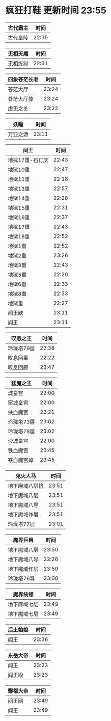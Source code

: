 # 疯狂打鞋 更新时间 23:55

| 古代霸主   | 时间    |
|--------|-------|
| 古代皇陵 | 22:35 |

| 无相天魔   | 时间    |
|--------|-------|
| 无相炼狱 | 22:31 |

| 四象苍茫长老   | 时间    |
|--------|-------|
| 苍茫大厅 | 23:24 |
| 苍茫大厅掉 | 23:24 |
| 虚无之关 | 23:22 |

| 妖瞳   | 时间    |
|--------|-------|
| 万亚之源 | 23:11 |

| 间王   | 时间    |
|--------|-------|
| 地扰17重-石订庆 | 22:43 |
| 地狱10重 | 22:47 |
| 地狱11重 | 22:18 |
| 地狱13重 | 22:57 |
| 地狱14重 | 22:28 |
| 地狱15重 | 22:31 |
| 地狱16重 | 22:37 |
| 地狱17重 | 22:43 |
| 地狱18重 | 22:52 |
| 地狱1重 | 22:52 |
| 地狱2重 | 23:26 |
| 地狱3重 | 22:43 |
| 地狱5重 | 22:20 |
| 地狱6重 | 22:33 |
| 地狱8重 | 22:33 |
| 地狱重 | 22:27 |
| 闻王欧 | 23:11 |
| 阎王 | 23:11 |

| 叹息之王   | 时间    |
|--------|-------|
| 玲珑塔79层 | 22:38 |
| 叹息回辜 | 22:22 |
| 叹息回廊 | 23:47 |

| 猛魔之王   | 时间    |
|--------|-------|
| 城皇宫 | 22:00 |
| 窗城皇宫 | 22:00 |
| 扶血魔宫 | 22:21 |
| 玲珑塔73层 | 23:02 |
| 玲珑塔78层 | 23:02 |
| 沙城皇宫 | 22:00 |
| 铁血魔宫 | 23:45 |
| 铁血魔宫掉 | 23:45 |

| 鬼火人马   | 时间    |
|--------|-------|
| 地下麻域八层挤 | 23:51 |
| 地下魔域八层 | 23:51 |
| 地下魔域八导 | 23:51 |
| 地下魔域作层 | 23:51 |
| 玲珑塔77层 | 23:01 |

| 魔界巨兽   | 时间    |
|--------|-------|
| 地下魔域八层 | 23:50 |
| 地下魔域八导 | 22:26 |
| 地下魔域作层 | 23:50 |
| 玲珑塔76导 | 23:00 |

| 魔界统领   | 时间    |
|--------|-------|
| 地下麻域七层 | 23:49 |
| 地下魔域七层 | 23:49 |

| 后土娘娘   | 时间    |
|--------|-------|
| 阎王 | 23:36 |

| 东岳大帝   | 时间    |
|--------|-------|
| 阎王 | 23:23 |
| 阎王殿 | 23:23 |

| 酆都大帝   | 时间    |
|--------|-------|
| 间王网 | 23:49 |
| 阎王 | 23:49 |